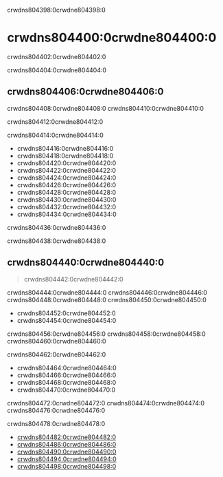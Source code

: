 crwdns804398:0crwdne804398:0
# crwdns804400:0crwdne804400:0

crwdns804402:0crwdne804402:0

crwdns804404:0crwdne804404:0
## crwdns804406:0crwdne804406:0

crwdns804408:0crwdne804408:0 crwdns804410:0crwdne804410:0

crwdns804412:0crwdne804412:0

crwdns804414:0crwdne804414:0

* crwdns804416:0crwdne804416:0
* crwdns804418:0crwdne804418:0
* crwdns804420:0crwdne804420:0
* crwdns804422:0crwdne804422:0
* crwdns804424:0crwdne804424:0
* crwdns804426:0crwdne804426:0
* crwdns804428:0crwdne804428:0
* crwdns804430:0crwdne804430:0
* crwdns804432:0crwdne804432:0
* crwdns804434:0crwdne804434:0

crwdns804436:0crwdne804436:0

crwdns804438:0crwdne804438:0
## crwdns804440:0crwdne804440:0

> crwdns804442:0crwdne804442:0

crwdns804444:0crwdne804444:0 crwdns804446:0crwdne804446:0 crwdns804448:0crwdne804448:0 crwdns804450:0crwdne804450:0
* crwdns804452:0crwdne804452:0
* crwdns804454:0crwdne804454:0

crwdns804456:0crwdne804456:0 crwdns804458:0crwdne804458:0 crwdns804460:0crwdne804460:0

crwdns804462:0crwdne804462:0
* crwdns804464:0crwdne804464:0
* crwdns804466:0crwdne804466:0
* crwdns804468:0crwdne804468:0
* crwdns804470:0crwdne804470:0

crwdns804472:0crwdne804472:0 crwdns804474:0crwdne804474:0 crwdns804476:0crwdne804476:0

crwdns804478:0crwdne804478:0
- [crwdns804482:0crwdne804482:0](crwdns804480:0crwdne804480:0)
- [crwdns804486:0crwdne804486:0](crwdns804484:0crwdne804484:0)
- [crwdns804490:0crwdne804490:0](crwdns804488:0crwdne804488:0)
- [crwdns804494:0crwdne804494:0](crwdns804492:0crwdne804492:0)
- [crwdns804498:0crwdne804498:0](crwdns804496:0crwdne804496:0)
